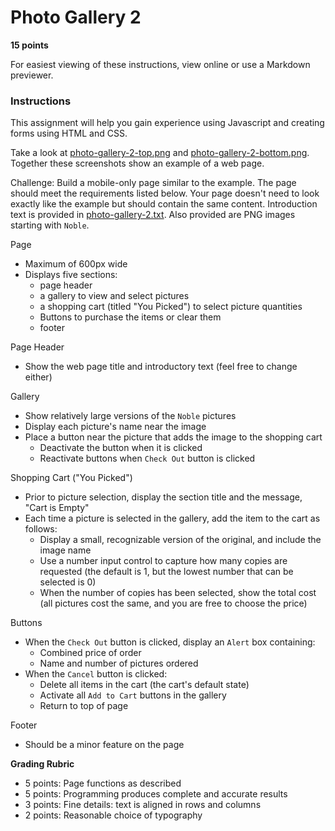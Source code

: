 # Photo Gallery 2

**15 points**

For easiest viewing of these instructions, view online or use a Markdown previewer.

### Instructions

This assignment will help you gain experience using Javascript and creating forms using HTML and CSS.

Take a look at [photo-gallery-2-top.png](photo-gallery-2-top.png) and [photo-gallery-2-bottom.png](photo-gallery-2-bottom.png). Together these screenshots show an example of a web page.

Challenge: Build a mobile-only page similar to the example. The page should meet the requirements listed below. Your page doesn't need to look exactly like the example but should contain the same content. Introduction text is provided in [photo-gallery-2.txt](photo-gallery-2.txt). Also provided are PNG images starting with `Noble`.   

Page
* Maximum of 600px wide
* Displays five sections: 
  * page header
  * a gallery to view and select pictures 
  * a shopping cart (titled "You Picked") to select picture quantities
  * Buttons to purchase the items or clear them
  * footer

Page Header
* Show the web page title and introductory text (feel free to change either) 

Gallery
* Show relatively large versions of the `Noble` pictures
* Display each picture's name near the image
* Place a button near the picture that adds the image to the shopping cart 
  * Deactivate the button when it is clicked
  * Reactivate buttons when `Check Out` button is clicked

Shopping Cart ("You Picked")
* Prior to picture selection, display the section title and the message, "Cart is Empty"
* Each time a picture is selected in the gallery, add the item to the cart as follows:
  * Display a small, recognizable version of the original, and include the image name
  * Use a number input control to capture how many copies are requested (the default is 1, but the lowest number that can be selected is 0)
  * When the number of copies has been selected, show the total cost (all pictures cost the same, and you are free to choose the price)
  

Buttons
* When the `Check Out` button is clicked, display an `Alert` box containing:
  * Combined price of order
  * Name and number of pictures ordered
* When the `Cancel` button is clicked:
  * Delete all items in the cart (the cart's default state)
  * Activate all `Add to Cart` buttons in the gallery
  * Return to top of page

Footer
* Should be a minor feature on the page

**Grading Rubric**

* 5 points: Page functions as described
* 5 points: Programming produces complete and accurate results 
* 3 points: Fine details: text is aligned in rows and columns
* 2 points: Reasonable choice of typography 
 
